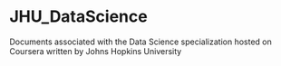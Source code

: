 # JHU_DataScience
Documents associated with the Data Science specialization hosted on Coursera written by Johns Hopkins University
